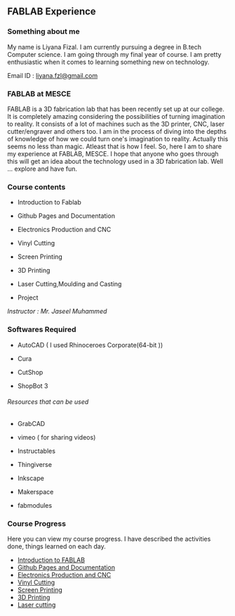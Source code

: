 ## FABLAB Experience

### Something about me

My name is Liyana Fizal. I am currently pursuing a degree in B.tech Computer science. I am going through my final year of course. I am pretty enthusiastic when it comes to learning something new on technology. 

Email ID : liyana.fzl@gmail.com



### FABLAB at MESCE

FABLAB is a 3D fabrication lab that has been recently set up at our college. It is completely amazing considering the possibilities of turning imagination to reality. It consists of a lot of machines such as the 3D printer, CNC, laser cutter/engraver and others too. I am in the process of diving into the depths of knowledge of how we could turn one's imagination to reality. Actually this seems no less than magic. Atleast that is how I feel. So, here I am to share my experience at FABLAB, MESCE. I hope that anyone who goes through this will get an idea about the technology used in a 3D fabrication lab. Well ... explore and have fun.



### Course contents

*  Introduction to Fablab 

*  Github Pages and Documentation
                               
*  Electronics Production and CNC
                                
*  Vinyl Cutting
                                	
*  Screen Printing
                                	
*  3D Printing
                                
*  Laser Cutting,Moulding and Casting
                                
*  Project

*Instructor : Mr. Jaseel Muhammed*

### Softwares Required

* AutoCAD ( I used Rhinoceroes Corporate(64-bit ))

* Cura

* CutShop

* ShopBot 3

###### Resources that can be used

* GrabCAD

* vimeo ( for sharing videos)

* Instructables

* Thingiverse

* Inkscape

* Makerspace

* fabmodules





### Course Progress

Here you can view my course progress. I have described the activities done, things learned  on each day.

* [ Introduction to FABLAB](http://liyanafzl.github.io/day-1)
* [ Github Pages and Documentation](http://liyanafzl.github.io/githubpages)
* [ Electronics Production and CNC](http://liyanafzl.github.io/Electronicsproduction)
* [Vinyl Cutting](http://liyanafzl.github.io/vinylcutting)
* [Screen Printing](http://liyanafzl.github.io/day-5)
* [3D Printing](http://liyanafzl.github.io/3Dprinting)
* [Laser cutting](http://liyanafzl.github.io/laser)















